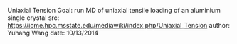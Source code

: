 Uniaxial Tension
Goal: run MD of uniaxial tensile loading of an aluminium single crystal
src: https://icme.hpc.msstate.edu/mediawiki/index.php/Uniaxial_Tension
author: Yuhang Wang
date: 10/13/2014
